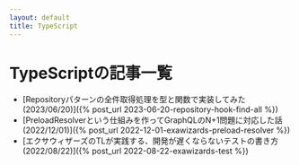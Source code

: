 ```yaml
---
layout: default
title: TypeScript
---
```

# TypeScriptの記事一覧

- [Repositoryパターンの全件取得処理を型と関数で実装してみた(2023/06/20)]({% post_url 2023-06-20-repository-hook-find-all %})
- [PreloadResolverという仕組みを作ってGraphQLのN+1問題に対応した話(2022/12/01)]({% post_url 2022-12-01-exawizards-preload-resolver %})
- [エクサウィザーズのTLが実践する、開発が遅くならないテストの書き方(2022/08/22)]({% post_url 2022-08-22-exawizards-test %})
